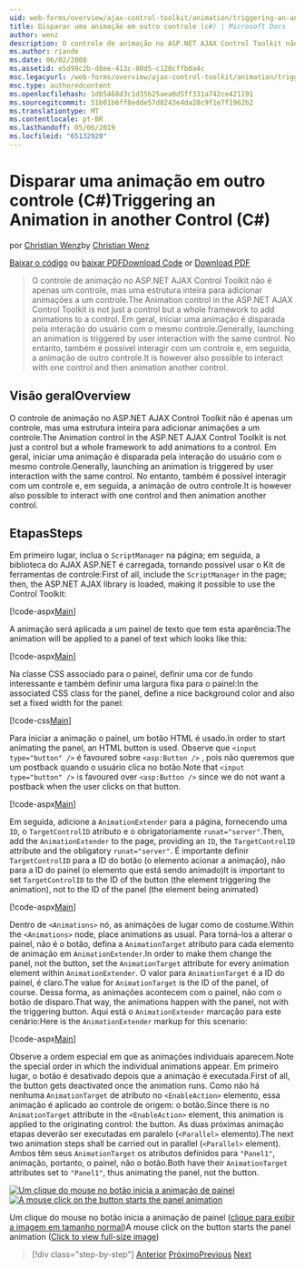 ```yaml
---
uid: web-forms/overview/ajax-control-toolkit/animation/triggering-an-animation-in-another-control-cs
title: Disparar uma animação em outro controle (c#) | Microsoft Docs
author: wenz
description: O controle de animação no ASP.NET AJAX Control Toolkit não é apenas um controle, mas uma estrutura inteira para adicionar animações a um controle. Em geral, iniciar um...
ms.author: riande
ms.date: 06/02/2008
ms.assetid: e5d99c2b-d8ee-413c-80d5-c120cffb0a4c
msc.legacyurl: /web-forms/overview/ajax-control-toolkit/animation/triggering-an-animation-in-another-control-cs
msc.type: authoredcontent
ms.openlocfilehash: 1db5468d3c1d35b25aea0d5ff331a742ce421191
ms.sourcegitcommit: 51b01b6ff8edde57d8243e4da28c9f1e7f1962b2
ms.translationtype: MT
ms.contentlocale: pt-BR
ms.lasthandoff: 05/06/2019
ms.locfileid: "65132920"
---
```

# <a name="triggering-an-animation-in-another-control-c"></a><span data-ttu-id="35684-104">Disparar uma animação em outro controle (C#)</span><span class="sxs-lookup"><span data-stu-id="35684-104">Triggering an Animation in another Control (C#)</span></span>

<span data-ttu-id="35684-105">por [Christian Wenz](https://github.com/wenz)</span><span class="sxs-lookup"><span data-stu-id="35684-105">by [Christian Wenz](https://github.com/wenz)</span></span>

<span data-ttu-id="35684-106">[Baixar o código](http://download.microsoft.com/download/f/9/a/f9a26acd-8df4-4484-8a18-199e4598f411/Animation8.cs.zip) ou [baixar PDF](http://download.microsoft.com/download/6/7/1/6718d452-ff89-4d3f-a90e-c74ec2d636a3/animation8CS.pdf)</span><span class="sxs-lookup"><span data-stu-id="35684-106">[Download Code](http://download.microsoft.com/download/f/9/a/f9a26acd-8df4-4484-8a18-199e4598f411/Animation8.cs.zip) or [Download PDF](http://download.microsoft.com/download/6/7/1/6718d452-ff89-4d3f-a90e-c74ec2d636a3/animation8CS.pdf)</span></span>

> <span data-ttu-id="35684-107">O controle de animação no ASP.NET AJAX Control Toolkit não é apenas um controle, mas uma estrutura inteira para adicionar animações a um controle.</span><span class="sxs-lookup"><span data-stu-id="35684-107">The Animation control in the ASP.NET AJAX Control Toolkit is not just a control but a whole framework to add animations to a control.</span></span> <span data-ttu-id="35684-108">Em geral, iniciar uma animação é disparada pela interação do usuário com o mesmo controle.</span><span class="sxs-lookup"><span data-stu-id="35684-108">Generally, launching an animation is triggered by user interaction with the same control.</span></span> <span data-ttu-id="35684-109">No entanto, também é possível interagir com um controle e, em seguida, a animação de outro controle.</span><span class="sxs-lookup"><span data-stu-id="35684-109">It is however also possible to interact with one control and then animation another control.</span></span>

## <a name="overview"></a><span data-ttu-id="35684-110">Visão geral</span><span class="sxs-lookup"><span data-stu-id="35684-110">Overview</span></span>

<span data-ttu-id="35684-111">O controle de animação no ASP.NET AJAX Control Toolkit não é apenas um controle, mas uma estrutura inteira para adicionar animações a um controle.</span><span class="sxs-lookup"><span data-stu-id="35684-111">The Animation control in the ASP.NET AJAX Control Toolkit is not just a control but a whole framework to add animations to a control.</span></span> <span data-ttu-id="35684-112">Em geral, iniciar uma animação é disparada pela interação do usuário com o mesmo controle.</span><span class="sxs-lookup"><span data-stu-id="35684-112">Generally, launching an animation is triggered by user interaction with the same control.</span></span> <span data-ttu-id="35684-113">No entanto, também é possível interagir com um controle e, em seguida, a animação de outro controle.</span><span class="sxs-lookup"><span data-stu-id="35684-113">It is however also possible to interact with one control and then animation another control.</span></span>

## <a name="steps"></a><span data-ttu-id="35684-114">Etapas</span><span class="sxs-lookup"><span data-stu-id="35684-114">Steps</span></span>

<span data-ttu-id="35684-115">Em primeiro lugar, inclua o `ScriptManager` na página; em seguida, a biblioteca do AJAX ASP.NET é carregada, tornando possível usar o Kit de ferramentas de controle:</span><span class="sxs-lookup"><span data-stu-id="35684-115">First of all, include the `ScriptManager` in the page; then, the ASP.NET AJAX library is loaded, making it possible to use the Control Toolkit:</span></span>

[!code-aspx[Main](triggering-an-animation-in-another-control-cs/samples/sample1.aspx)]

<span data-ttu-id="35684-116">A animação será aplicada a um painel de texto que tem esta aparência:</span><span class="sxs-lookup"><span data-stu-id="35684-116">The animation will be applied to a panel of text which looks like this:</span></span>

[!code-aspx[Main](triggering-an-animation-in-another-control-cs/samples/sample2.aspx)]

<span data-ttu-id="35684-117">Na classe CSS associado para o painel, definir uma cor de fundo interessante e também definir uma largura fixa para o painel:</span><span class="sxs-lookup"><span data-stu-id="35684-117">In the associated CSS class for the panel, define a nice background color and also set a fixed width for the panel:</span></span>

[!code-css[Main](triggering-an-animation-in-another-control-cs/samples/sample3.css)]

<span data-ttu-id="35684-118">Para iniciar a animação o painel, um botão HTML é usado.</span><span class="sxs-lookup"><span data-stu-id="35684-118">In order to start animating the panel, an HTML button is used.</span></span> <span data-ttu-id="35684-119">Observe que `<input type="button" />` é favoured sobre `<asp:Button />` , pois não queremos que um postback quando o usuário clica no botão.</span><span class="sxs-lookup"><span data-stu-id="35684-119">Note that `<input type="button" />` is favoured over `<asp:Button />` since we do not want a postback when the user clicks on that button.</span></span>

[!code-aspx[Main](triggering-an-animation-in-another-control-cs/samples/sample4.aspx)]

<span data-ttu-id="35684-120">Em seguida, adicione a `AnimationExtender` para a página, fornecendo uma `ID`, o `TargetControlID` atributo e o obrigatoriamente `runat="server"`.</span><span class="sxs-lookup"><span data-stu-id="35684-120">Then, add the `AnimationExtender` to the page, providing an `ID`, the `TargetControlID` attribute and the obligatory `runat="server"`.</span></span> <span data-ttu-id="35684-121">É importante definir `TargetControlID` para a ID do botão (o elemento acionar a animação), não para a ID do painel (o elemento que está sendo animado)</span><span class="sxs-lookup"><span data-stu-id="35684-121">It is important to set `TargetControlID` to the ID of the button (the element triggering the animation), not to the ID of the panel (the element being animated)</span></span>

[!code-aspx[Main](triggering-an-animation-in-another-control-cs/samples/sample5.aspx)]

<span data-ttu-id="35684-122">Dentro de `<Animations>` nó, as animações de lugar como de costume.</span><span class="sxs-lookup"><span data-stu-id="35684-122">Within the `<Animations>` node, place animations as usual.</span></span> <span data-ttu-id="35684-123">Para torná-los a alterar o painel, não é o botão, defina a `AnimationTarget` atributo para cada elemento de animação em `AnimationExtender`.</span><span class="sxs-lookup"><span data-stu-id="35684-123">In order to make them change the panel, not the button, set the `AnimationTarget` attribute for every animation element within `AnimationExtender`.</span></span> <span data-ttu-id="35684-124">O valor para `AnimationTarget` é a ID do painel, é claro.</span><span class="sxs-lookup"><span data-stu-id="35684-124">The value for `AnimationTarget` is the ID of the panel, of course.</span></span> <span data-ttu-id="35684-125">Dessa forma, as animações acontecem com o painel, não com o botão de disparo.</span><span class="sxs-lookup"><span data-stu-id="35684-125">That way, the animations happen with the panel, not with the triggering button.</span></span> <span data-ttu-id="35684-126">Aqui está o `AnimationExtender` marcação para este cenário:</span><span class="sxs-lookup"><span data-stu-id="35684-126">Here is the `AnimationExtender` markup for this scenario:</span></span>

[!code-aspx[Main](triggering-an-animation-in-another-control-cs/samples/sample6.aspx)]

<span data-ttu-id="35684-127">Observe a ordem especial em que as animações individuais aparecem.</span><span class="sxs-lookup"><span data-stu-id="35684-127">Note the special order in which the individual animations appear.</span></span> <span data-ttu-id="35684-128">Em primeiro lugar, o botão é desativado depois que a animação é executada.</span><span class="sxs-lookup"><span data-stu-id="35684-128">First of all, the button gets deactivated once the animation runs.</span></span> <span data-ttu-id="35684-129">Como não há nenhuma `AnimationTarget` de atributo no `<EnableAction>` elemento, essa animação é aplicado ao controle de origem: o botão.</span><span class="sxs-lookup"><span data-stu-id="35684-129">Since there is no `AnimationTarget` attribute in the `<EnableAction>` element, this animation is applied to the originating control: the button.</span></span> <span data-ttu-id="35684-130">As duas próximas animação etapas deverão ser executadas em paralelo (`<Parallel>` elemento).</span><span class="sxs-lookup"><span data-stu-id="35684-130">The next two animation steps shall be carried out in parallel (`<Parallel>` element).</span></span> <span data-ttu-id="35684-131">Ambos têm seus `AnimationTarget` os atributos definidos para `"Panel1"`, animação, portanto, o painel, não o botão.</span><span class="sxs-lookup"><span data-stu-id="35684-131">Both have their `AnimationTarget` attributes set to `"Panel1"`, thus animating the panel, not the button.</span></span>

<span data-ttu-id="35684-132">[![Um clique do mouse no botão inicia a animação de painel](triggering-an-animation-in-another-control-cs/_static/image2.png)](triggering-an-animation-in-another-control-cs/_static/image1.png)</span><span class="sxs-lookup"><span data-stu-id="35684-132">[![A mouse click on the button starts the panel animation](triggering-an-animation-in-another-control-cs/_static/image2.png)](triggering-an-animation-in-another-control-cs/_static/image1.png)</span></span>

<span data-ttu-id="35684-133">Um clique do mouse no botão inicia a animação de painel ([clique para exibir a imagem em tamanho normal](triggering-an-animation-in-another-control-cs/_static/image3.png))</span><span class="sxs-lookup"><span data-stu-id="35684-133">A mouse click on the button starts the panel animation ([Click to view full-size image](triggering-an-animation-in-another-control-cs/_static/image3.png))</span></span>

> [!div class="step-by-step"]
> <span data-ttu-id="35684-134">[Anterior](disabling-actions-during-animation-cs.md)
> [Próximo](modifying-animations-from-the-server-side-cs.md)</span><span class="sxs-lookup"><span data-stu-id="35684-134">[Previous](disabling-actions-during-animation-cs.md)
[Next](modifying-animations-from-the-server-side-cs.md)</span></span>
